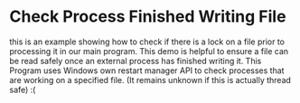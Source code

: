 # Check Process Finished Writing File

this is an example showing how to check if there is a lock on a file prior to processing it in our main program. This demo is helpful to ensure a file can be read safely once an external process has finished writing it. This Program uses Windows own restart manager API to check processes that are working on a specified file. (It remains unknown if this is actually thread safe) :(


